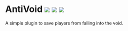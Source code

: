 # AntiVoid [![](https://poggit.pmmp.io/shield.dl/AntiVoid)](https://poggit.pmmp.io/p/AntiVoid) [![](https://poggit.pmmp.io/shield.api/AntiVoid)](https://poggit.pmmp.io/p/AntiVoid) [![](https://poggit.pmmp.io/shield.state/AntiVoid)](https://poggit.pmmp.io/p/AntiVoid)
A simple plugin to save players from falling into the void.
